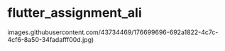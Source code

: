 # flutter_assignment_ali
images.githubusercontent.com/43734469/176699696-692a1822-4c7c-4cf6-8a50-34fadafff00d.jpg)

